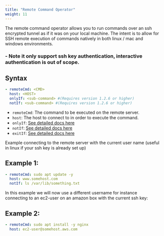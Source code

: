 ```yaml
---
title: "Remote Command Operator"
weight: 11
---
```

The remote command operator allows you to run commands over an ssh encrypted tunnel as if it was on your local machine.  The intent is to allow for SSH remote execution of commands natively in both linux / mac and windows environments.

### - Note it only support ssh key authentication, interactive authentication is out of scope.
## Syntax

```yaml
- remoteCmd: <CMD>
  host: <HOST>
  onlyIf: <sub-command> #(Requires version 1.2.6 or higher)
  notIf: <sub-command> #(Requires version 1.2.6 or higher)
```

* `remoteCmd`: The command to be executed on the remote server.
* `host`: The host to connect to in order to execute the command.
* `onlyIf`: [See detailed docs here](sub-commands)
* `notIf`: [See detailed docs here](sub-commands)
* `exitIf`: [See detailed docs here](sub-commands)

Example connecting to the remote server with the current user name (useful in linux if your ssh key is already set up)

## Example 1:
```yaml
- remoteCmd: sudo apt update -y
  host: www.somehost.com
  notIf: ls /var/lib/something.txt
```

In this example we will now use a different username for instance connecting to an ec2-user on an amazon box with the current ssh key:

## Example 2:
```yaml
- remoteCmd: sudo apt install -y nginx
  host: ec2-user@somehost.aws.com
```